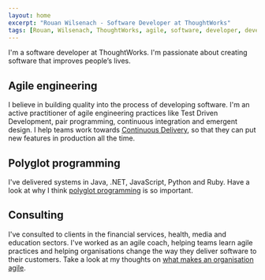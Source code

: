 ```yaml
---
layout: home
excerpt: "Rouan Wilsenach - Software Developer at ThoughtWorks"
tags: [Rouan, Wilsenach, ThoughtWorks, agile, software, developer, development, continuous, delivery]
---
```


I'm a software developer at ThoughtWorks. I'm passionate about creating software that improves people’s lives.

## Agile engineering

I believe in building quality into the process of developing software. I'm an active practitioner of agile engineering practices like Test Driven Development, pair programming, continuous integration and emergent design. I help teams work towards [Continuous Delivery](http://www.slideshare.net/rouanw/lets-release-it-an-intro-to-continuous-delivery), so that they can put new features in production all the time.

## Polyglot programming

I've delivered systems in Java, .NET, JavaScript, Python and Ruby. Have a look at why I think [polyglot  programming](http://thoughtworks.github.io/p2/issue09/hire-polyglot/) is so important.

## Consulting

I've consulted to clients in the financial services, health, media and education sectors. I've worked as an agile coach, helping teams learn agile practices and helping organisations change the way they deliver software to their customers. Take a look at my thoughts on [what makes an organisation agile](http://www.thoughtworks.com/insights/blog/four-attributes-agile-business).
